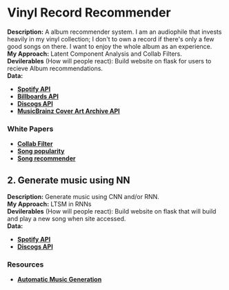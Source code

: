 # Vinyl Record Recommender
**Description:** A album recommender system. I am an audiophile that invests heavily in my vinyl collection; I don't to own a record if there's only a few good songs on there. I want to enjoy the whole album as an experience. <br>
**My Approach:** Latent Component Analysis and Collab Filters.<br>
**Devilerables** (How will people react): Build website on flask for users to recieve Album recommendations. <br>
**Data:**<br>
- [__Spotify API__](http://millionsongdataset.com/)<br>
- [__Billboards API__](https://rapidapi.com/LDVIN/api/billboard-api/endpoints)<br>
- [__Discogs API__](https://www.discogs.com/developers)<br>
- [__MusicBrainz Cover Art Archive API__](https://musicbrainz.org/doc/Cover_Art_Archive/API)<br>

### White Papers
- [__Collab Filter__](http://yifanhu.net/PUB/cf.pdf)
- [__Song popularity__](https://arxiv.org/pdf/1908.08609.pdf)
- [__Song recommender__](https://papers.nips.cc/paper/5004-deep-content-based-music-recommendation.pdf)

## 2. Generate music using NN
**Description:** Generate music using CNN and/or RNN. <br>
**My Approach:** LTSM in RNNs<br>
**Devilerables** (How will people react): Build website on flask that will build and play a new song when site accessed. <br>
**Data:**<br>
- [__Spotify API__](http://millionsongdataset.com/)<br>
- [__Discogs API__](https://www.discogs.com/developers)<br>


### Resources
- [__Automatic Music Generation__](https://www.analyticsvidhya.com/blog/2020/01/how-to-perform-automatic-music-generation/)
